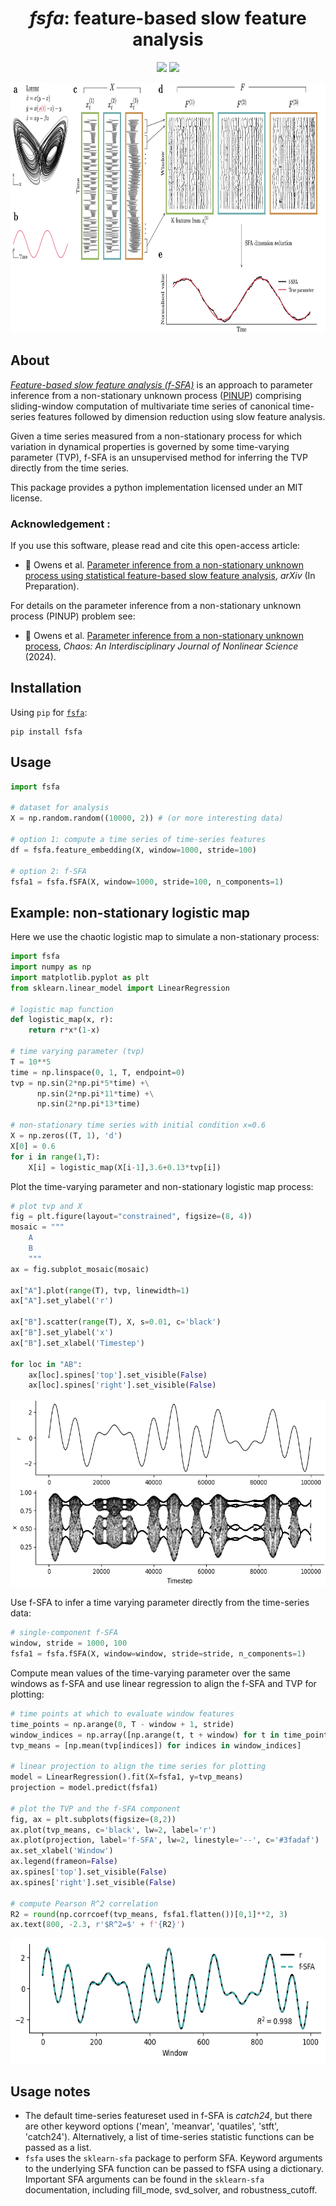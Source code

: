 <h1 align="center"><em>fsfa</em>: feature-based slow feature analysis</h1>

<p align="center">
    <a href="https://opensource.org/licenses/MIT"><img src="https://img.shields.io/badge/License-MIT-blue.svg" height="20"/></a>
 	  <a href="https://twitter.com/compTimeSeries"><img src="https://img.shields.io/twitter/url/https/twitter.com/compTimeSeries.svg?style=social&label=Follow%20%40compTimeSeries" height="20"/></a>
</p>


<p align="center"><img src="img/outline.png" height="400"/></p>

## About

[_Feature-based slow feature analysis (f-SFA)_](https://github.com/DynamicsAndNeuralSystems/fsfa) is an approach to parameter inference from a non-stationary unknown process ([PINUP](https://arxiv.org/abs/2407.08987)) comprising sliding-window computation of multivariate time series of canonical time-series features followed by dimension reduction using slow feature analysis.

Given a time series measured from a non-stationary process for which variation in dynamical properties is governed by some time-varying parameter (TVP), f-SFA is an unsupervised method for inferring the TVP directly from the time series.

This package provides a python implementation licensed under an MIT license.


### Acknowledgement :

If you use this software, please read and cite this open-access article:

- &#x1F4D7; Owens et al. [Parameter inference from a non-stationary unknown process using statistical feature-based slow feature analysis](url), _arXiv_ (In Preparation).

For details on the parameter inference from a non-stationary unknown process (PINUP) problem see:

- &#x1F4D7; Owens et al. [Parameter inference from a non-stationary unknown process](https://doi.org/10.1063/5.0228236), _Chaos: An Interdisciplinary Journal of Nonlinear Science_ (2024).

## Installation

Using `pip` for [`fsfa`](https://pypi.org/project/fsfa/):

```
pip install fsfa
```

## Usage

```python
import fsfa

# dataset for analysis
X = np.random.random((10000, 2)) # (or more interesting data)

# option 1: compute a time series of time-series features
df = fsfa.feature_embedding(X, window=1000, stride=100)

# option 2: f-SFA
fsfa1 = fsfa.fSFA(X, window=1000, stride=100, n_components=1)

```

## Example: non-stationary logistic map

Here we use the chaotic logistic map to simulate a non-stationary process:

```python
import fsfa
import numpy as np
import matplotlib.pyplot as plt
from sklearn.linear_model import LinearRegression

# logistic map function
def logistic_map(x, r):
    return r*x*(1-x)

# time varying parameter (tvp)
T = 10**5
time = np.linspace(0, 1, T, endpoint=0)
tvp = np.sin(2*np.pi*5*time) +\
      np.sin(2*np.pi*11*time) +\
      np.sin(2*np.pi*13*time)

# non-stationary time series with initial condition x=0.6
X = np.zeros((T, 1), 'd')
X[0] = 0.6
for i in range(1,T):
    X[i] = logistic_map(X[i-1],3.6+0.13*tvp[i])
```

Plot the time-varying parameter and non-stationary logistic map process:

```python
# plot tvp and X
fig = plt.figure(layout="constrained", figsize=(8, 4))
mosaic = """
    A
    B
    """
ax = fig.subplot_mosaic(mosaic)

ax["A"].plot(range(T), tvp, linewidth=1)
ax["A"].set_ylabel('r')

ax["B"].scatter(range(T), X, s=0.01, c='black')
ax["B"].set_ylabel('x')
ax["B"].set_xlabel('Timestep')

for loc in "AB":
    ax[loc].spines['top'].set_visible(False)
    ax[loc].spines['right'].set_visible(False)

```

<p align="center"><img src="img/logistic.png" height="300"/></p>

Use f-SFA to infer a time varying parameter directly from the time-series data:
```python
# single-component f-SFA
window, stride = 1000, 100
fsfa1 = fsfa.fSFA(X, window=window, stride=stride, n_components=1)
```

Compute mean values of the time-varying parameter over the same windows as f-SFA and use linear regression to align the f-SFA and TVP for plotting:

```python
# time points at which to evaluate window features
time_points = np.arange(0, T - window + 1, stride)
window_indices = np.array([np.arange(t, t + window) for t in time_points])
tvp_means = [np.mean(tvp[indices]) for indices in window_indices]

# linear projection to align the time series for plotting
model = LinearRegression().fit(X=fsfa1, y=tvp_means)
projection = model.predict(fsfa1)

# plot the TVP and the f-SFA component
fig, ax = plt.subplots(figsize=(8,2))
ax.plot(tvp_means, c='black', lw=2, label='r')
ax.plot(projection, label='f-SFA', lw=2, linestyle='--', c='#3fadaf')
ax.set_xlabel('Window')
ax.legend(frameon=False)
ax.spines['top'].set_visible(False)
ax.spines['right'].set_visible(False)

# compute Pearson R^2 correlation
R2 = round(np.corrcoef(tvp_means, fsfa1.flatten())[0,1]**2, 3)
ax.text(800, -2.3, r'$R^2=$' + f'{R2}')
```

<p align="center"><img src="img/fsfa.png" height="200"/></p>

## Usage notes

- The default time-series featureset used in f-SFA is _catch24_, but there are other keyword options ('mean', 'meanvar', 'quatiles', 'stft', 'catch24'). Alternatively, a list of time-series statistic functions can be passed as a list.
- `fsfa` uses the `sklearn-sfa` package to perform SFA. Keyword arguments to the underlying SFA function can be passed to fSFA using a dictionary. Important SFA arguments can be found in the `sklearn-sfa` documentation, including fill_mode, svd_solver, and robustness_cutoff.


